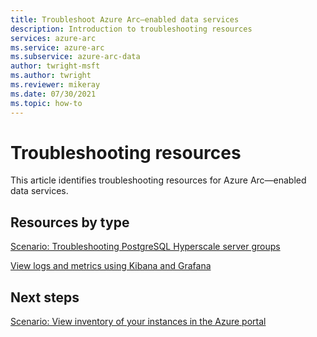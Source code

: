 ```yaml
---
title: Troubleshoot Azure Arc—enabled data services
description: Introduction to troubleshooting resources
services: azure-arc
ms.service: azure-arc
ms.subservice: azure-arc-data
author: twright-msft
ms.author: twright
ms.reviewer: mikeray
ms.date: 07/30/2021
ms.topic: how-to
---
```


# Troubleshooting resources

This article identifies troubleshooting resources for Azure Arc—enabled data services.


## Resources by type

[Scenario: Troubleshooting PostgreSQL Hyperscale server groups](troubleshoot-postgresql-hyperscale-server-group.md)

[View logs and metrics using Kibana and Grafana](monitor-grafana-kibana.md)

## Next steps

[Scenario: View inventory of your instances in the Azure portal](view-arc-data-services-inventory-in-azure-portal.md)
